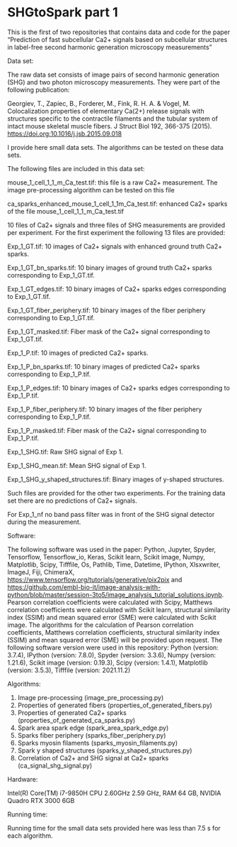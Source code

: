 # SHGtoSpark part 1
This is the first of two repositories that contains data and code for the paper “Prediction of fast subcellular Ca2+ signals based on subcellular structures in label-free second harmonic generation microscopy measurements”

Data set:

The raw data set consists of image pairs of second harmonic generation (SHG) and two photon microscopy measurements. They were part of the following publication:

Georgiev, T., Zapiec, B., Forderer, M., Fink, R. H. A. & Vogel, M. Colocalization properties of elementary Ca(2+) release signals with structures specific to the contractile filaments and the tubular system of intact mouse skeletal muscle fibers. J Struct Biol 192, 366-375 (2015). https://doi.org:10.1016/j.jsb.2015.09.018

I provide here small data sets. The algorithms can be tested on these data sets.

The following files are included in this data set:

mouse_1_cell_1_1_m_Ca_test.tif: this file is a raw Ca2+ measurement. The image pre-processing algorithm can be tested on this file

ca_sparks_enhanced_mouse_1_cell_1_1m_Ca_test.tif: enhanced Ca2+ sparks of the file mouse_1_cell_1_1_m_Ca_test.tif


10 files of Ca2+ signals and three files of SHG measurements are provided per experiment. For the first experiment the following 13 files are provided:

Exp_1_GT.tif: 10 images of Ca2+ signals with enhanced ground truth Ca2+ sparks.

Exp_1_GT_bn_sparks.tif: 10 binary images of ground truth Ca2+ sparks corresponding to Exp_1_GT.tif.

Exp_1_GT_edges.tif: 10 binary images of Ca2+ sparks edges corresponding to Exp_1_GT.tif.

Exp_1_GT_fiber_periphery.tif: 10 binary images of the fiber periphery corresponding to Exp_1_GT.tif.

Exp_1_GT_masked.tif: Fiber mask of the Ca2+ signal corresponding to Exp_1_GT.tif.

Exp_1_P.tif: 10 images of predicted Ca2+ sparks.

Exp_1_P_bn_sparks.tif: 10 binary images of predicted Ca2+ sparks corresponding to Exp_1_P.tif.

Exp_1_P_edges.tif: 10 binary images of Ca2+ sparks edges corresponding to Exp_1_P.tif.

Exp_1_P_fiber_periphery.tif: 10 binary images of the fiber periphery corresponding to Exp_1_P.tif.

Exp_1_P_masked.tif: Fiber mask of the Ca2+ signal corresponding to Exp_1_P.tif.

Exp_1_SHG.tif: Raw SHG signal of Exp 1.

Exp_1_SHG_mean.tif: Mean SHG signal of Exp 1.

Exp_1_SHG_y_shaped_structures.tif: Binary images of y-shaped structures.

Such files are provided for the other two experiments. For the training data set there are no predictions of Ca2+ signals.

For Exp_1_nf no band pass filter was in front of the SHG signal detector during the measurement.

Software:

The following software was used in the paper: Python, Jupyter, Spyder, Tensorflow, Tensorflow_io, Keras, Scikit learn, Scikit image, Numpy, Matplotlib, Scipy, Tifffile, Os, Pathlib, Time, Datetime, IPython, Xlsxwriter, ImageJ, Fiji, ChimeraX, https://www.tensorflow.org/tutorials/generative/pix2pix and https://github.com/embl-bio-it/image-analysis-with-python/blob/master/session-3to5/image_analysis_tutorial_solutions.ipynb.
Pearson correlation coefficients were calculated with Scipy, Matthews correlation coefficients were calculated with Scikit learn, structural similarity index (SSIM) and mean squared error (SME) were calculated with Scikit image. The algorithms for the calculation of Pearson correlation coefficients, Matthews correlation coefficients, structural similarity index (SSIM) and mean squared error (SME) will be provided upon request.
The following software version were used in this repository:
Python (version: 3.7.4), IPython (version: 7.8.0), Spyder (version: 3.3.6), Numpy (version: 1.21.6), Scikit image (version: 0.19.3), Scipy (version: 1.4.1), Matplotlib (version: 3.5.3), Tifffile (version: 2021.11.2)


Algorithms:

1.	Image pre-processing (image_pre_processing.py)
2.	Properties of generated fibers (properties_of_generated_fibers.py)
3.	Properties of generated Ca2+ sparks (properties_of_generated_ca_sparks.py)
4.	Spark area spark edge (spark_area_spark_edge.py)
5.	Sparks fiber periphery (sparks_fiber_periphery.py)
6.	Sparks myosin filaments (sparks_myosin_filaments.py)
7.	Spark y shaped structures (sparks_y_shaped_structures.py)
8.  Correlation of Ca2+ and SHG signal at Ca2+ sparks (ca_signal_shg_signal.py)

Hardware:

Intel(R) Core(TM) i7-9850H CPU 2.60GHz   2.59 GHz, RAM 64 GB, NVIDIA Quadro RTX 3000 6GB


Running time:

Running time for the small data sets provided here was less than 7.5 s for each algorithm.
